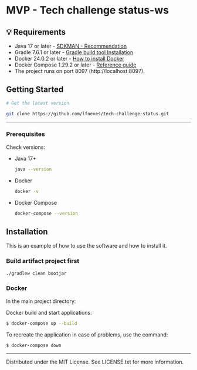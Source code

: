 # MVP - Tech challenge status-ws

## 💡 Requirements

- Java 17 or later - [SDKMAN - Recommendation](https://sdkman.io/install)
- Gradle 7.6.1 or later - [Gradle build tool Installation](https://gradle.org/install/)
- Docker 24.0.2 or later - [How to install Docker](https://docs.docker.com/engine/install/)
- Docker Compose 1.29.2 or later - [Reference guide](https://docs.docker.com/compose/install/)
- The project runs on port 8097 (http://localhost:8097).

<!-- GETTING STARTED -->
## Getting Started

```sh
# Get the latest version

git clone https://github.com/lfneves/tech-challenge-status.git
```
---

### Prerequisites
Check versions:
* Java 17+
  ```sh
  java --version
  ```

* Docker
  ```sh
  docker -v
  ```

* Docker Compose
  ```sh
  docker-compose --version
  ```

## Installation
This is an example of how to use the software and how to install it.

### Build artifact project first
```sh
./gradlew clean bootjar
```

### Docker

In the main project directory:

Docker build and start applications:
  ```sh 
  $ docker-compose up --build
  ```

To recreate the application in case of problems, use the command:

  ```
  $ docker-compose down
  ```
---

Distributed under the MIT License. See LICENSE.txt for more information.
